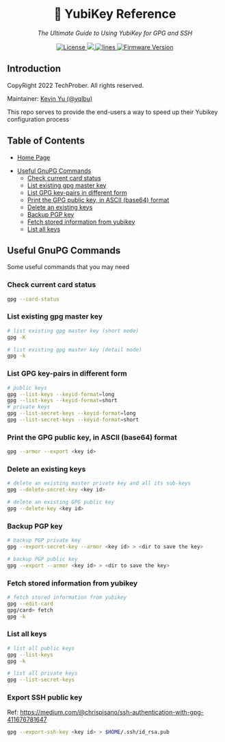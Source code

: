 <h1 align="center">🔐 YubiKey Reference</h1>
<p align="center">
    <em>The Ultimate Guide to Using YubiKey for GPG and SSH</em>
</p>

<p align="center">
    <a href="https://github.com/TechProber/yubikey-reference/blob/master/LICENSE">
      <img src="https://img.shields.io/github/license/TechProber/yubikey-reference?color=critical" alt="License"/>
    </a>
    <a href="https://hits.seeyoufarm.com">
      <img src="https://hits.seeyoufarm.com/api/count/incr/badge.svg?url=https%3A%2F%2Fgithub.com%2FTechProber%2Fyubikey-reference&count_bg=%235322B2&title_bg=%23555555&icon=&icon_color=%23E7E7E7&title=hits&edge_flat=false"/>
    </a>
    <a href="https://img.shields.io/tokei/lines/github/TechProber/yubikey-reference?color=orange">
      <img src="https://img.shields.io/tokei/lines/github/TechProber/yubikey-reference?color=orange" alt="lines">
    </a>
    <a href="https://www.yubico.com/blog/yubikey-firmware-update-yubikey-5-series-with-firmware-5-4/">
        <img src="https://img.shields.io/badge/yubikey--firmware-v5.4.3-brightgreen" alt="Firmware Version">
    </a>
</p>

## Introduction

CopyRight 2022 TechProber. All rights reserved.

Maintainer: [ Kevin Yu (@yqlbu) ](https://github.com/yqlbu)

This repo serves to provide the end-users a way to speed up their Yubikey configuration process

## Table of Contents

- [Home Page](https://github.com/TechProber/yubikey-reference)
<!-- vim-markdown-toc GFM -->

* [Useful GnuPG Commands](#useful-gnupg-commands)
  * [Check current card status](#check-current-card-status)
  * [List existing gpg master key](#list-existing-gpg-master-key)
  * [List GPG key-pairs in different form](#list-gpg-key-pairs-in-different-form)
  * [Print the GPG public key, in ASCII (base64) format](#print-the-gpg-public-key-in-ascii-base64-format)
  * [Delete an existing keys](#delete-an-existing-keys)
  * [Backup PGP key](#backup-pgp-key)
  * [Fetch stored information from yubikey](#fetch-stored-information-from-yubikey)
  * [List all keys](#list-all-keys)

<!-- vim-markdown-toc -->

## Useful GnuPG Commands

Some useful commands that you may need

### Check current card status

```bash
gpg --card-status
```

### List existing gpg master key

```bash
# list existing gpg master key (short mode)
gpg -K

# list existing gpg master key (detail mode)
gpg -k
```

### List GPG key-pairs in different form

```bash
# public keys
gpg --list-keys --keyid-format=long
gpg --list-keys --keyid-format=short
# private keys
gpg --list-secret-keys --keyid-format=long
gpg --list-secret-keys --keyid-format=short
```

### Print the GPG public key, in ASCII (base64) format

```bash
gpg --armor --export <key id>
```

### Delete an existing keys

```bash
# delete an existing master private key and all its sub-keys
gpg --delete-secret-key <key id>

# delete an existing GPG public key
gpg --delete-key <key id>
```

### Backup PGP key

```bash
# backup PGP private key
gpg --export-secret-key --armor <key id> > <dir to save the key>

# backup PGP public key
gpg --export --armor <key id> > <dir to save the key>
```

### Fetch stored information from yubikey

```bash
# fetch stored information from yubikey
gpg --edit-card
gpg/card> fetch
gpg -k
```

### List all keys

```bash
# list all public keys
gpg --list-keys
gpg -k

# list all private keys
gpg --list-secret-keys
```

### Export SSH public key

Ref: https://medium.com/@chrispisano/ssh-authentication-with-gpg-411676781647

```bash
gpg --export-ssh-key <key id> > $HOME/.ssh/id_rsa.pub
```
